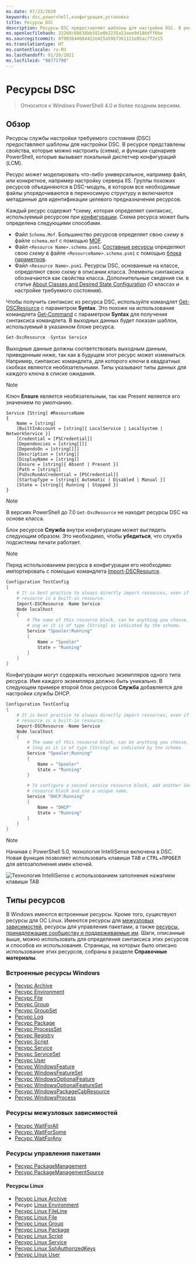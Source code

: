 ```yaml
---
ms.date: 07/23/2020
keywords: dsc,powershell,конфигурация,установка
title: Ресурсы DSC
description: Ресурсы DSC предоставляют шаблоны для настройки DSC. В ресурсе представлены свойства, которые можно настроить (схема), и функции скриптов PowerShell, которые использует локальный диспетчер конфигураций (LCM) для применения конфигурации.
ms.openlocfilehash: 33268c68638bb581e0b2235a53aee9d186dff6be
ms.sourcegitcommit: 0f003644684422e425a59b7361121e05ac772e15
ms.translationtype: HT
ms.contentlocale: ru-RU
ms.lasthandoff: 01/26/2021
ms.locfileid: "98771790"
---
```

# <a name="dsc-resources"></a>Ресурсы DSC

> Относится к Windows PowerShell 4.0 и более поздним версиям.

## <a name="overview"></a>Обзор

Ресурсы службы настройки требуемого состояния (DSC) предоставляют шаблоны для настройки DSC. В ресурсе представлены свойства, которые можно настроить (схема), и функции сценариев PowerShell, которые вызывает локальный диспетчер конфигураций (LCM).

Ресурс может моделировать что-либо универсальное, например файл, или конкретное, например настройку сервера IIS. Группы похожих ресурсов объединяются в DSC-модуль, в котором все необходимые файлы упорядочиваются в переносимую структуру и включаются метаданные для идентификации целевого предназначения ресурсов.

Каждый ресурс содержит *схему, которая определяет синтаксис, используемый ресурсом при [конфигурации](../configurations/configurations.md). Схема ресурса может быть определена следующими способами.

- Файл `Schema.Mof`. Большинство ресурсов определяет свою _схему_ в файле `schema.mof` с помощью [MOF](/windows/desktop/wmisdk/managed-object-format--mof-).
- Файл `<Resource Name>.schema.psm1`. [Составные ресурсы](../configurations/compositeConfigs.md) определяют свою _схему_ в файле `<ResourceName>.schema.psm1` с помощью [блока параметров](/powershell/module/microsoft.powershell.core/about/about_functions#functions-with-parameters).
- Файл `<Resource Name>.psm1`. Ресурсы DSC, основанные на классе, определяют свою _схему_ в описании класса. Элементы синтаксиса обозначаются как свойства класса. Дополнительные сведения см. в статье [About Classes and Desired State Configuration](/powershell/module/psdesiredstateconfiguration/about/about_classes_and_dsc) (О классах и настройке требуемого состояния).

Чтобы получить синтаксис из ресурса DSC, используйте командлет [Get-DSCResource](/powershell/module/PSDesiredStateConfiguration/Get-DscResource) с параметром **Syntax**. Это похоже на использование командлета [Get-Command](/powershell/module/microsoft.powershell.core/get-command) с параметром **Syntax** для получения синтаксиса командлета. В выходных данных будет показан шаблон, используемый в указанном блоке ресурса.

```powershell
Get-DscResource -Syntax Service
```

Выходные данные должны соответствовать выходным данным, приведенным ниже, так как в будущем этот ресурс может измениться. Например, синтаксис командлета, для которого _ключи_ в квадратных скобках являются необязательными. Типы указывают типы данных для каждого ключа в списке ожидания.

> [!NOTE]
> Ключ **Ensure** является необязательным, так как Present является его значением по умолчанию.

```output
Service [String] #ResourceName
{
    Name = [string]
    [BuiltInAccount = [string]{ LocalService | LocalSystem | NetworkService }]
    [Credential = [PSCredential]]
    [Dependencies = [string[]]]
    [DependsOn = [string[]]]
    [Description = [string]]
    [DisplayName = [string]]
    [Ensure = [string]{ Absent | Present }]
    [Path = [string]]
    [PsDscRunAsCredential = [PSCredential]]
    [StartupType = [string]{ Automatic | Disabled | Manual }]
    [State = [string]{ Running | Stopped }]
}
```

> [!NOTE]
> В версиях PowerShell до 7.0 `Get-DscResource` не находит ресурсы DSC на основе класса.

Блок ресурсов **Служба** внутри конфигурации может выглядеть следующим образом. Это необходимо, чтобы **убедиться**, что служба подсистемы печати работает.

> [!NOTE]
> Перед использованием ресурса в конфигурации его необходимо импортировать с помощью командлета [Import-DSCResource](../configurations/import-dscresource.md).

```powershell
Configuration TestConfig
{
    # It is best practice to always directly import resources, even if the
    # resource is a built-in resource.
    Import-DSCResource -Name Service
    Node localhost
    {
        # The name of this resource block, can be anything you choose, as l
        # ong as it is of type [String] as indicated by the schema.
        Service "Spooler:Running"
        {
            Name = "Spooler"
            State = "Running"
        }
    }
}
```

Конфигурации могут содержать несколько экземпляров одного типа ресурса. Имя каждого экземпляра должно быть уникально. В следующем примере второй блок ресурсов **Служба** добавляется для настройки службы DHCP.

```powershell
Configuration TestConfig
{
    # It is best practice to always directly import resources, even if the
    # resource is a built-in resource.
    Import-DSCResource -Name Service
    Node localhost
    {
        # The name of this resource block, can be anything you choose, as
        # long as it is of type [String] as indicated by the schema.
        Service "Spooler:Running"
        {
            Name = "Spooler"
            State = "Running"
        }

        # To configure a second service resource block, add another Service
        # resource block and use a unique name.
        Service "DHCP:Running"
        {
            Name = "DHCP"
            State = "Running"
        }
    }
}
```

> [!NOTE]
> Начиная с PowerShell 5.0, технология IntelliSense включена в DSC. Новая функция позволяет использовать клавиши <kbd>TAB</kbd> и <kbd>CTRL</kbd>+<kbd>ПРОБЕЛ</kbd> для автозаполнения имен ключей.

![Технология IntelliSense с использованием заполнения нажатием клавиши TAB](media/resources/resource-tabcompletion.png)

## <a name="types-of-resources"></a>Типы ресурсов

В Windows имеются встроенные ресурсы. Кроме того, существуют ресурсы для ОС Linux. Имеются ресурсы для [межузловых зависимостей](../configurations/crossNodeDependencies.md), ресурсы для управления пакетами, а также [ресурсы, принадлежащие сообществу и поддерживаемые им](https://github.com/dsccommunity). Шаги, описанные выше, можно использовать для определения синтаксиса этих ресурсов и способов их использования. Страницы, на которых было описано использование этих ресурсов, собраны в разделе **Справочные материалы**.

### <a name="windows-built-in-resources"></a>Встроенные ресурсы Windows

- [Ресурс Archive](../reference/resources/windows/archiveResource.md)
- [Ресурс Environment](../reference/resources/windows/environmentResource.md)
- [Ресурс File](../reference/resources/windows/fileResource.md)
- [Ресурс Group](../reference/resources/windows/groupResource.md)
- [Ресурс GroupSet](../reference/resources/windows/groupSetResource.md)
- [Ресурс Log](../reference/resources/windows/logResource.md)
- [Ресурс Package](../reference/resources/windows/packageResource.md)
- [Ресурс ProcessSet](../reference/resources/windows/ProcessSetResource.md)
- [Ресурс Registry](../reference/resources/windows/registryResource.md)
- [Ресурс Script](../reference/resources/windows/scriptResource.md)
- [Ресурс Service](../reference/resources/windows/serviceResource.md)
- [Ресурс ServiceSet](../reference/resources/windows/serviceSetResource.md)
- [Ресурс User](../reference/resources/windows/userResource.md)
- [Ресурс WindowsFeature](../reference/resources/windows/windowsFeatureResource.md)
- [Ресурс WindowsFeatureSet](../reference/resources/windows/windowsFeatureSetResource.md)
- [Ресурс WindowsOptionalFeature](../reference/resources/windows/windowsOptionalFeatureResource.md)
- [Ресурс WindowsOptionalFeatureSet](../reference/resources/windows/windowsOptionalFeatureSetResource.md)
- [Ресурс WindowsPackageCabResource](../reference/resources/windows/windowsPackageCabResource.md)
- [Ресурс WindowsProcess](../reference/resources/windows/windowsProcessResource.md)

### <a name="cross-node-dependency-resources"></a>Ресурсы межузловых зависимостей

- [Ресурс WaitForAll](../reference/resources/windows/waitForAllResource.md)
- [Ресурс WaitForSome](../reference/resources/windows/waitForSomeResource.md)
- [Ресурс WaitForAny](../reference/resources/windows/waitForAnyResource.md)

### <a name="package-management-resources"></a>Ресурсы управления пакетами

- [Ресурс PackageManagement](../reference/resources/packagemanagement/PackageManagementDscResource.md)
- [Ресурс PackageManagementSource](../reference/resources/packagemanagement/PackageManagementSourceDscResource.md)

#### <a name="linux-resources"></a>Ресурсы Linux

- [Ресурс Linux Archive](../reference/resources/linux/lnxArchiveResource.md)
- Ресурс [Linux Environment](../reference/resources/linux/lnxEnvironmentResource.md)
- [Ресурс Linux FileLine](../reference/resources/linux/lnxFileLineResource.md)
- [Ресурс Linux File](../reference/resources/linux/lnxFileResource.md)
- [Ресурс Linux Group](../reference/resources/linux/lnxGroupResource.md)
- [Ресурс Linux Package](../reference/resources/linux/lnxPackageResource.md)
- [Ресурс Linux Script](../reference/resources/linux/lnxScriptResource.md)
- [Ресурс Linux Service](../reference/resources/linux/lnxServiceResource.md)
- [Ресурс Linux SshAuthorizedKeys](../reference/resources/linux/lnxSshAuthorizedKeysResource.md)
- [Ресурс Linux User](../reference/resources/linux/lnxUserResource.md)
